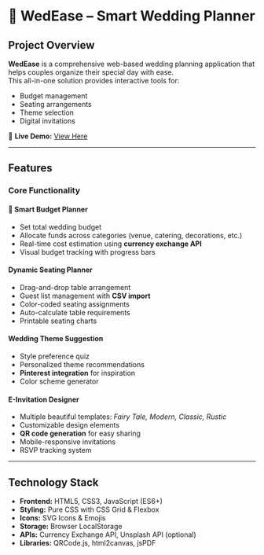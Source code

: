 # 💍 WedEase – Smart Wedding Planner

## Project Overview  
**WedEase** is a comprehensive web-based wedding planning application that helps couples organize their special day with ease.  
This all-in-one solution provides interactive tools for:  
- Budget management  
- Seating arrangements  
- Theme selection  
- Digital invitations  

🔗 **Live Demo:** [View Here](https://yourusername.github.io/wedding-planner)

---

## Features  

### Core Functionality  

#### 🧾 Smart Budget Planner  
- Set total wedding budget  
- Allocate funds across categories (venue, catering, decorations, etc.)  
- Real-time cost estimation using **currency exchange API**  
- Visual budget tracking with progress bars  

#### Dynamic Seating Planner  
- Drag-and-drop table arrangement  
- Guest list management with **CSV import**  
- Color-coded seating assignments  
- Auto-calculate table requirements  
- Printable seating charts  

#### Wedding Theme Suggestion  
- Style preference quiz  
- Personalized theme recommendations  
- **Pinterest integration** for inspiration  
- Color scheme generator  

#### E-Invitation Designer  
- Multiple beautiful templates: *Fairy Tale, Modern, Classic, Rustic*  
- Customizable design elements  
- **QR code generation** for easy sharing  
- Mobile-responsive invitations  
- RSVP tracking system  

---

## Technology Stack  

- **Frontend:** HTML5, CSS3, JavaScript (ES6+)  
- **Styling:** Pure CSS with CSS Grid & Flexbox  
- **Icons:** SVG Icons & Emojis  
- **Storage:** Browser LocalStorage  
- **APIs:** Currency Exchange API, Unsplash API (optional)  
- **Libraries:** QRCode.js, html2canvas, jsPDF  


